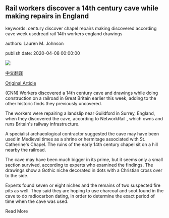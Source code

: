 ## Rail workers discover a 14th century cave while making repairs in England

keywords: century discover chapel repairs making discovered according cave week usedread rail 14th workers england drawings

authors: Lauren M. Johnson

publish date: 2020-04-08 00:00:00

![](https://cdn.cnn.com/cnnnext/dam/assets/200408163212-14th-century-cave-england-super-tease.jpg)

[中文翻译](Rail%20workers%20discover%20a%2014th%20century%20cave%20while%20making%20repairs%20in%20England_zh.md)

[Original Article](https://edition.cnn.com/2020/04/08/world/14th-century-cave-discovered-during-rail-work-trnd/index.html)

(CNN) Workers discovered a 14th century cave and drawings while doing construction on a railroad in Great Britain earlier this week, adding to the other historic finds they previously uncovered.

The workers were repairing a landslip near Guildford in Surrey, England, when they discovered the cave, according to NetworkRail , which owns and runs Britain's railway infrastructure.

A specialist archaeological contractor suggested the cave may have been used in Medieval times as a shrine or hermitage associated with St. Catherine's Chapel. The ruins of the early 14th century chapel sit on a hill nearby the railroad.

The cave may have been much bigger in its prime, but it seems only a small section survived, according to experts who examined the findings. The drawings show a Gothic niche decorated in dots with a Christian cross over to the side.

Experts found seven or eight niches and the remains of two suspected fire pits as well. They said they are hoping to use charcoal and soot found in the cave to do radiocarbon dating, in order to determine the exact period of time when the cave was used.

Read More
